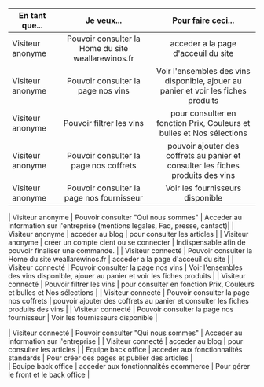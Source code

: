 |   En tant que...      | Je veux...                                                    |  Pour faire ceci...                        |
|---                    |:-:                                                            |:-:                                         |
|    Visiteur anonyme   |    Pouvoir consulter la Home du site weallarewinos.fr         |   acceder a la page d'acceuil du site      |
|    Visiteur anonyme   |    Pouvoir consulter la page nos vins                         |   Voir l'ensembles des vins disponible, ajouer au panier et voir les fiches produits     |
|    Visiteur anonyme   |    Pouvoir filtrer les vins                                   |   pour consulter en fonction Prix, Couleurs et bulles et Nos sélections   |
|    Visiteur anonyme   |    Pouvoir consulter la page nos coffrets                     |   pouvoir ajouter des coffrets au panier et consulter les fiches produits des vins             |
|    Visiteur anonyme   |    Pouvoir consulter la page nos fournisseur                  |   Voir les fournisseurs disponible         |

|    Visiteur anonyme   |    Pouvoir consulter "Qui nous sommes"                        |   Acceder au information sur l'entreprise (mentions legales, Faq, presse, cantact)|
|    Visiteur anonyme   |    acceder au blog                                            |   pour consulter les articles              |
|    Visiteur anonyme   |    créer un compte cient  ou se connecter                     |  Indispensable afin de pouvoir finaliser une commande.                    | 
|    Visiteur connecté  |    Pouvoir consulter la Home du site weallarewinos.fr         |   acceder a la page d'acceuil du site                                     |
|    Visiteur connecté   |    Pouvoir consulter la page nos vins                        |   Voir l'ensembles des vins disponible, ajouer au panier et voir les fiches produits     |
|    Visiteur connecté  |    Pouvoir filtrer les vins                                   |   pour consulter en fonction Prix, Couleurs et bulles et Nos sélections   |
|    Visiteur connecté  |    Pouvoir consulter la page nos coffrets                     |   pouvoir ajouter des coffrets au panier et consulter les fiches produits des vins             | 
|    Visiteur connecté   |    Pouvoir consulter la page nos fournisseur                  |   Voir les fournisseurs disponible                     |

|    Visiteur connecté   |    Pouvoir consulter "Qui nous sommes"                        |   Acceder au information sur l'entreprise              |
|    Visiteur connecté   |    acceder au blog                                            |   pour consulter les articles                          |
|   Equipe back office   |    acceder aux  fonctionnalités standards                     |   Pour créer des pages et publier des articles         |     
|   Equipe back office   |    acceder aux  fonctionnalités ecommerce                     |    Pour gérer le front et le back office               |    







